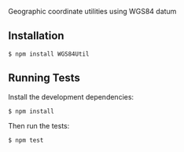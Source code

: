 Geographic coordinate utilities using WGS84 datum

Installation
-------------
    $ npm install WGS84Util

Running Tests
--------------
Install the development dependencies:

    $ npm install

Then run the tests:

    $ npm test
